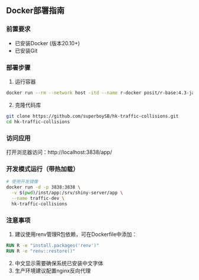 ## Docker部署指南

### 前置要求
- 已安装Docker (版本20.10+)
- 已安装Git

### 部署步骤

1. 运行容器
```bash
docker run --rm --network host -itd --name r-docker posit/r-base:4.3-jammy
```

2. 克隆代码库
```bash
git clone https://github.com/superboySB/hk-traffic-collisions.git
cd hk-traffic-collisions
```




### 访问应用
打开浏览器访问：http://localhost:3838/app/

### 开发模式运行（带热加载）
```bash
# 使用开发镜像
docker run -d -p 3838:3838 \
  -v $(pwd)/inst/app:/srv/shiny-server/app \
  --name traffic-dev \
  hk-traffic-collisions
```

### 注意事项
1. 建议使用renv管理R包依赖，可在Dockerfile中添加：
```dockerfile
RUN R -e "install.packages('renv')"
RUN R -e "renv::restore()"
```
2. 中文显示需要确保系统已安装中文字体
3. 生产环境建议配置nginx反向代理


